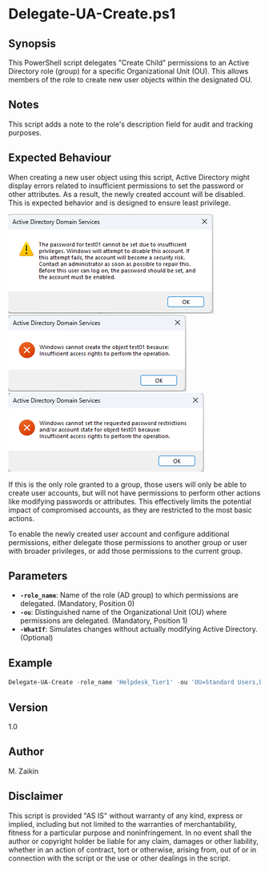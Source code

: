 # Delegate-UA-Create.ps1

## Synopsis

This PowerShell script delegates "Create Child" permissions to an Active Directory role (group) for a specific Organizational Unit (OU). This allows members of the role to create new user objects within the designated OU.

## Notes

This script adds a note to the role's description field for audit and tracking purposes.

## Expected Behaviour

When creating a new user object using this script, Active Directory might display errors related to insufficient permissions to set the password or other attributes. As a result, the newly created account will be disabled. This is expected behavior and is designed to ensure least privilege.

![Example Error 1](../_assets/ua-err1.png)
![Example Error 2](../_assets/ua-err2.png)
![Example Error 3](../_assets/ua-err3.png)

If this is the only role granted to a group, those users will only be able to create user accounts, but will not have permissions to perform other actions like modifying passwords or attributes. This effectively limits the potential impact of compromised accounts, as they are restricted to the most basic actions.

To enable the newly created user account and configure additional permissions, either delegate those permissions to another group or user with broader privileges, or add those permissions to the current group.

## Parameters

* **`-role_name`**: Name of the role (AD group) to which permissions are delegated. (Mandatory, Position 0)
* **`-ou`**: Distinguished name of the Organizational Unit (OU) where permissions are delegated. (Mandatory, Position 1)
* **`-WhatIf`**: Simulates changes without actually modifying Active Directory. (Optional)

## Example

```powershell
Delegate-UA-Create -role_name 'Helpdesk_Tier1' -ou 'OU=Standard Users,DC=contoso,DC=com'
```

## Version

1.0

## Author

M. Zaikin

## Disclaimer

This script is provided "AS IS" without warranty of any kind, express or implied, including but not limited to the warranties of merchantability, fitness for a particular purpose and noninfringement. In no event shall the author or copyright holder be liable for any claim, damages or other liability, whether in an action of contract, tort or otherwise, arising from, out of or in connection with the script or the use or other dealings in the script.
